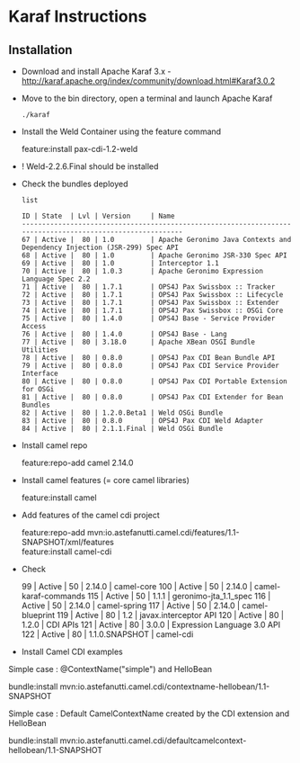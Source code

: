 # Karaf Instructions

## Installation

* Download and install Apache Karaf 3.x - http://karaf.apache.org/index/community/download.html#Karaf3.0.2
* Move to the bin directory, open a terminal and launch Apache Karaf

    ```
    ./karaf
    ```
    
* Install the Weld Container using the feature command
    
    feature:install pax-cdi-1.2-weld
    
* ! Weld-2.2.6.Final should be installed    
    
* Check the bundles deployed   
 
    ```
    list
    
    ID | State  | Lvl | Version     | Name
    -----------------------------------------------------------------------------------------------------------
    67 | Active |  80 | 1.0         | Apache Geronimo Java Contexts and Dependency Injection (JSR-299) Spec API
    68 | Active |  80 | 1.0         | Apache Geronimo JSR-330 Spec API
    69 | Active |  80 | 1.0         | Interceptor 1.1
    70 | Active |  80 | 1.0.3       | Apache Geronimo Expression Language Spec 2.2
    71 | Active |  80 | 1.7.1       | OPS4J Pax Swissbox :: Tracker
    72 | Active |  80 | 1.7.1       | OPS4J Pax Swissbox :: Lifecycle
    73 | Active |  80 | 1.7.1       | OPS4J Pax Swissbox :: Extender
    74 | Active |  80 | 1.7.1       | OPS4J Pax Swissbox :: OSGi Core
    75 | Active |  80 | 1.4.0       | OPS4J Base - Service Provider Access
    76 | Active |  80 | 1.4.0       | OPS4J Base - Lang
    77 | Active |  80 | 3.18.0      | Apache XBean OSGI Bundle Utilities
    78 | Active |  80 | 0.8.0       | OPS4J Pax CDI Bean Bundle API
    79 | Active |  80 | 0.8.0       | OPS4J Pax CDI Service Provider Interface
    80 | Active |  80 | 0.8.0       | OPS4J Pax CDI Portable Extension for OSGi
    81 | Active |  80 | 0.8.0       | OPS4J Pax CDI Extender for Bean Bundles
    82 | Active |  80 | 1.2.0.Beta1 | Weld OSGi Bundle
    83 | Active |  80 | 0.8.0       | OPS4J Pax CDI Weld Adapter
    84 | Active |  80 | 2.1.1.Final | Weld OSGi Bundle
    ```
    
* Install camel repo
    
    feature:repo-add camel 2.14.0
    
* Install camel features (= core camel libraries)
    
    feature:install camel
    
* Add features of the camel cdi project
    
    feature:repo-add mvn:io.astefanutti.camel.cdi/features/1.1-SNAPSHOT/xml/features    
    feature:install camel-cdi
    
* Check
       
     99 | Active |  50 | 2.14.0         | camel-core
    100 | Active |  50 | 2.14.0         | camel-karaf-commands
    115 | Active |  50 | 1.1.1          | geronimo-jta_1.1_spec
    116 | Active |  50 | 2.14.0         | camel-spring
    117 | Active |  50 | 2.14.0         | camel-blueprint
    119 | Active |  80 | 1.2            | javax.interceptor API
    120 | Active |  80 | 1.2.0          | CDI APIs
    121 | Active |  80 | 3.0.0          | Expression Language 3.0 API
    122 | Active |  80 | 1.1.0.SNAPSHOT | camel-cdi
    
* Install Camel CDI examples

Simple case : @ContextName("simple") and HelloBean
        
  bundle:install mvn:io.astefanutti.camel.cdi/contextname-hellobean/1.1-SNAPSHOT 
       
Simple case : Default CamelContextName created by the CDI extension and HelloBean

  bundle:install mvn:io.astefanutti.camel.cdi/defaultcamelcontext-hellobean/1.1-SNAPSHOT      
